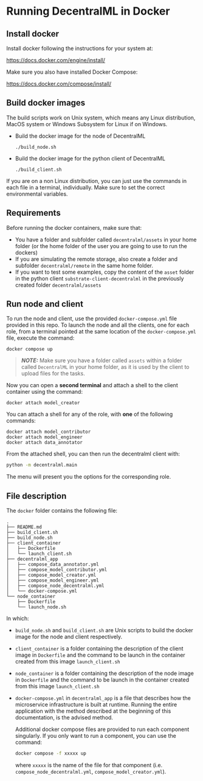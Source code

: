 # Running DecentralML in Docker

## Install docker

Install docker following the instructions for your system at: 

https://docs.docker.com/engine/install/

Make sure you also have installed Docker Compose:

https://docs.docker.com/compose/install/

## Build docker images

The build scripts work on Unix system, which means any Linux distribution, MacOS system or Windows Subsystem for Linux if on Windows.

- Build the docker image for the node of DecentralML

    ```./build_node.sh```
    
- Build the docker image for the python client of DecentralML

    ```./build_client.sh```

If you are on a non Linux distribution, you can just use the commands in each file in a terminal, individually. Make sure to set the correct environmental variables.

## Requirements

Before running the docker containers, make sure that:

- You have a folder and subfolder called `decentralml/assets` in your home folder (or the home folder of the user you are going to use to run the dockers)
- If you are simulating the remote storage, also create a folder and subfolder `decentralml/remote` in the same home folder.
- If you want to test some examples, copy the content of the `asset` folder in the python client `substrate-client-decentralml` in the previously created folder `decentralml/assets`



## Run node and client

To run the node and client, use the provided `docker-compose.yml` file provided in this repo. To launch the node and all the clients, one for each role, from a terminal pointed at the same location of the `docker-compose.yml` file, execute the command:

```docker compose up```

> **_NOTE:_**  Make sure you have a folder called `assets` within a folder called `DecentralML` in your home folder, as it is used by the client to upload files for the tasks.

Now you can open a **second terminal** and attach a shell to the client container using the command:

```docker attach model_creator```

You can attach a shell for any of the role, with **one** of the following commands:
```
docker attach model_contributor
docker attach model_engineer
docker attach data_annotator
```

From the attached shell, you can then run the decentralml client with:

```bash
python -m decentralml.main
```

The menu will present you the options for the corresponding role.

## File description

The `docker` folder contains the following file:

```
.
├── README.md
├── build_client.sh
├── build_node.sh
├── client_container
│   ├── Dockerfile
│   └── launch_client.sh
├── decentralml_app
│   ├── compose_data_annotator.yml
│   ├── compose_model_contributor.yml
│   ├── compose_model_creator.yml
│   ├── compose_model_engineer.yml
│   ├── compose_node_decentralml.yml
│   └── docker-compose.yml
└── node_container
    ├── Dockerfile
    └── launch_node.sh
```

In which:

- `build_node.sh` and `build_client.sh` are Unix scripts to build the docker image for the node and client respectively.
- `client_container` is a folder containing the description of the client image in `Dockerfile` and the command to be launch in the container created from this image `launch_client.sh`
- `node_container` is a folder containing the description of the node image in `Dockerfile` and the command to be launch in the container created from this image `launch_client.sh`
- `docker-compose.yml` in `decentralml_app` is a file that describes how the microservice infrastructure is built at runtime. Running the entire application with the method described at the beginning of this documentation, is the advised method.

    Additional docker compose files are provided to run each component singularly. If you only want to run a component, you can use the command:
    ```bash
    docker compose -f xxxxx up
    ```
    where `xxxxx` is the name of the file for that component (i.e. `compose_node_decentralml.yml`, `compose_model_creator.yml`).





